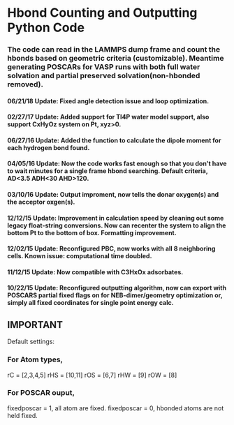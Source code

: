 
# Hbond Counting and Outputting Python Code

### The code can read in the LAMMPS dump frame and count the hbonds based on geometric criteria (customizable). Meantime generating POSCARs for VASP runs with both full water solvation and partial preserved solvation(non-hbonded removed).

#### 06/21/18 Update: Fixed angle detection issue and loop optimization.
#### 02/27/17 Update: Added support for TI4P water model support, also support CxHyOz system on Pt, xyz>0.
#### 06/27/16 Update: Added the function to calculate the dipole moment for each hydrogen bond found.
#### 04/05/16 Update: Now the code works fast enough so that you don't have to wait minutes for a single frame hbond searching. Default criteria, AD<3.5 ADH<30 AHD>120.
#### 03/10/16 Update: Output improment, now tells the donar oxygen(s) and the acceptor oxgen(s).
#### 12/12/15 Update: Improvement in calculation speed by cleaning out some legacy float-string conversions. Now can recenter the system to align the bottom Pt to the bottom of box. Formatting improvement.
#### 12/02/15 Update: Reconfigured PBC, now works with all 8 neighboring cells. Known issue: computational time doubled.
#### 11/12/15 Update: Now compatible with C3HxOx adsorbates.
#### 10/22/15 Update: Reconfigured outputting algorithm, now can export with POSCARS partial fixed flags on for NEB-dimer/geometry optimization or, simply all fixed coordinates for single point energy calc.

## IMPORTANT
Default settings:
### For Atom types,
rC = [2,3,4,5]
rHS = [10,11] rOS = [6,7]
rHW = [9] rOW = [8]
### For POSCAR ouput,
fixedposcar = 1, all atom are fixed.
fixedposcar = 0, hbonded atoms are not held fixed.